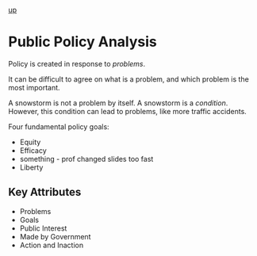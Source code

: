 [up](../../../index.md)

# Public Policy Analysis

Policy is created in response to *problems*.

It can be difficult to agree on what is a problem, and which problem is the most important.

A snowstorm is not a problem by itself. A snowstorm is a *condition*. However, this condition can lead to problems, like more traffic accidents.

Four fundamental policy goals:

- Equity
- Efficacy
- something - prof changed slides too fast
- Liberty

## Key Attributes

- Problems
- Goals
- Public Interest
- Made by Government
- Action and Inaction
